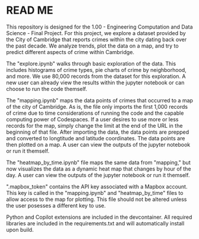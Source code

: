 # READ ME

This repository is designed for the 1.00 - Engineering Computation and Data Science - Final Project. For this project, we explore a dataset provided by the City of Cambridge that reports crimes within the city dating back over the past decade. We analyze trends, plot the data on a map, and try to predict different aspects of crime within Cambridge.

The "explore.ipynb" walks through basic exploration of the data. This includes histograms of crime types, pie charts of crime by neighborhood, and more. We use 80,000 records from the dataset for this exploration. A new user can already view the results within the jupyter notebook or can choose to run the code themself. 

The "mapping.ipynb" maps the data points of crimes that occurred to a map of the city of Cambridge. As is, the file only imports the first 1,000 records of crime due to time considerations of running the code and the capable computing power of Codespaces. If a user desires to use more or less records for the map, simply change the limit at the end of the URL in the beginning of that file. After importing the data, the data points are prepped and converted to longtitude and latitude coordinates. The data points are then plotted on a map. A user can view the outputs of the jupyter notebook or run it themself.

The "heatmap_by_time.ipynb" file maps the same data from "mapping," but now visualizes the data as a dynamic heat map that changes by hour of the day. A user can view the outputs of the jupyter notebook or run it themself.

".mapbox_token" contains the API key associated with a Mapbox account. This key is called in the "mapping.ipynb" and "heatmap_by_time" files to allow access to the map for plotting. This file should not be altered unless the user posesses a different key to use. 

Python and Copilot extensions are included in the devcontainer. All required libraries are included in the requirements.txt and will automatically install upon build. 